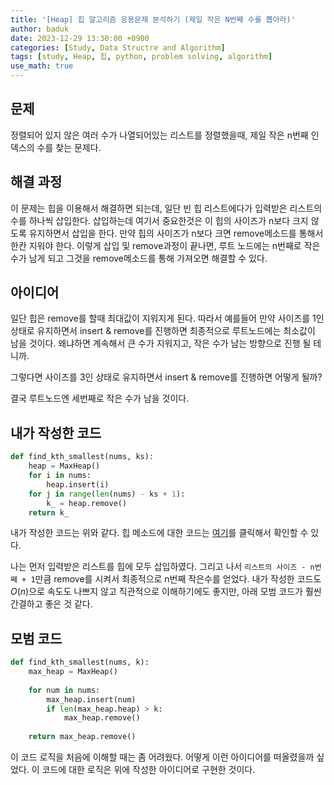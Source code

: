 ```yaml
---
title: '[Heap] 힙 알고리즘 응용문제 분석하기 (제일 작은 N번째 수를 뽑아라)'
author: baduk
date: 2023-12-29 13:30:00 +0900
categories: [Study, Data Structre and Algorithm]
tags: [study, Heap, 힙, python, problem solving, algorithm]
use_math: true
---
```


## 문제
정렬되어 있지 않은 여러 수가 나열되어있는 리스트를 정렬했을때, 제일 작은 n번째 인덱스의 수를 찾는 문제다.


## 해결 과정
이 문제는 힙을 이용해서 해결하면 되는데, 일단 빈 힙 리스트에다가 입력받은 리스트의 수를 하나씩 삽입한다. 삽입하는데 여기서 중요한것은 이 힙의 사이즈가 n보다 크지 않도록 유지하면서 삽입을 한다. 만약 힙의 사이즈가 n보다 크면 remove메소드를 통해서 한칸 지워야 한다. 이렇게 삽입 및 remove과정이 끝나면, 루트 노드에는 n번째로 작은 수가 남게 되고 그것을 remove메소드를 통해 가져오면 해결할 수 있다.

## 아이디어
일단 힙은 remove를 할때 최대값이 지워지게 된다. 따라서 예를들어 만약 사이즈를 1인상태로 유지하면서 insert & remove를 진행하면 최종적으로 루트노드에는 최소값이 남을 것이다. 왜냐하면 계속해서 큰 수가 지워지고, 작은 수가 남는 방향으로 진행 될 테니까.

그렇다면 사이즈를 3인 상태로 유지하면서 insert & remove를 진행하면 어떻게 될까?

결국 루트노드엔 세번째로 작은 수가 남을 것이다.

## 내가 작성한 코드
```python
def find_kth_smallest(nums, ks):
    heap = MaxHeap()
    for i in nums:
        heap.insert(i)
    for j in range(len(nums) - ks + 1):
        k_ = heap.remove()
    return k_
```
내가 작성한 코드는 위와 같다. 힙 메소드에 대한 코드는 [여기](https://kevinkh5.github.io/posts/Heap-%ED%9E%99-%EC%95%8C%EA%B3%A0%EB%A6%AC%EC%A6%98%EC%9D%84-%ED%8C%8C%EC%9D%B4%EC%8D%AC%EC%9C%BC%EB%A1%9C-%EA%B5%AC%ED%98%84%ED%95%B4%EB%B3%B4%EC%9E%90/)를 클릭해서 확인할 수  있다.

나는 먼저 입력받은 리스트를 힙에 모두 삽입하였다. 그리고 나서 `리스트의 사이즈 - n번째 + 1`만큼 remove를 시켜서 최종적으로 n번째 작은수를 얻었다. 내가 작성한 코드도 $O(n)$으로 속도도 나쁘지 않고 직관적으로 이해하기에도 좋지만, 아래 모범 코드가 훨씬 간결하고 좋은 것 같다.

## 모범 코드
```python
def find_kth_smallest(nums, k):
    max_heap = MaxHeap()
 
    for num in nums:
        max_heap.insert(num)
        if len(max_heap.heap) > k:
            max_heap.remove()
 
    return max_heap.remove()
```
이 코드 로직을 처음에 이해할 때는 좀 어려웠다. 어떻게 이런 아이디어를 떠올렸을까 싶었다. 이 코드에 대한 로직은 위에 작성한 아이디어로 구현한 것이다.